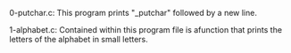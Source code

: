 0-putchar.c: This program prints "_putchar" followed by a new line.

1-alphabet.c: Contained within this program file is afunction that prints the letters of the alphabet in small letters.